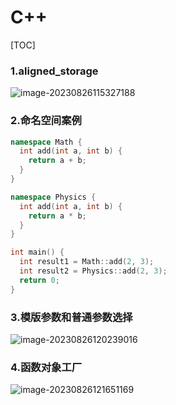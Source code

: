 # C++

[TOC] 



### 1.aligned_storage

![image-20230826115327188](../../imgs/C++/image-20230826115327188.png)

### 2.命名空间案例

```C++
namespace Math {
  int add(int a, int b) {
    return a + b;
  }
}

namespace Physics {
  int add(int a, int b) {
    return a * b;
  }
}

int main() {
  int result1 = Math::add(2, 3);
  int result2 = Physics::add(2, 3);
  return 0;
}
```

### 3.模版参数和普通参数选择

![image-20230826120239016](../../imgs/C++/image-20230826120239016.png)

### 4.函数对象工厂

![image-20230826121651169](../../imgs/C++/image-20230826121651169.png)